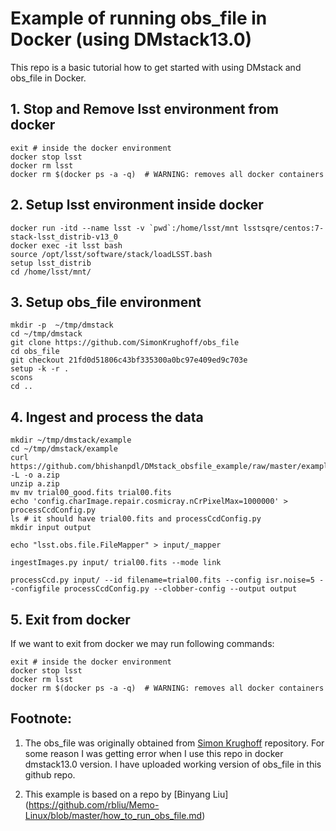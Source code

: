 # Example of running obs_file in Docker (using DMstack13.0)
This repo is a basic tutorial how to get started with using DMstack and obs_file
in Docker.

## 1. Stop and Remove lsst environment from docker
```
exit # inside the docker environment
docker stop lsst  
docker rm lsst  
docker rm $(docker ps -a -q)  # WARNING: removes all docker containers
```

## 2. Setup lsst environment inside docker
```
docker run -itd --name lsst -v `pwd`:/home/lsst/mnt lsstsqre/centos:7-stack-lsst_distrib-v13_0
docker exec -it lsst bash
source /opt/lsst/software/stack/loadLSST.bash
setup lsst_distrib
cd /home/lsst/mnt/
```

## 3. Setup obs_file environment
```
mkdir -p  ~/tmp/dmstack
cd ~/tmp/dmstack
git clone https://github.com/SimonKrughoff/obs_file
cd obs_file
git checkout 21fd0d51806c43bf335300a0bc97e409ed9c703e
setup -k -r .
scons
cd ..
```

## 4. Ingest and process the data
```
mkdir ~/tmp/dmstack/example
cd ~/tmp/dmstack/example
curl https://github.com/bhishanpdl/DMstack_obsfile_example/raw/master/example/trial00_good_fits.zip -L -o a.zip
unzip a.zip
mv mv trial00_good.fits trial00.fits
echo 'config.charImage.repair.cosmicray.nCrPixelMax=1000000' > processCcdConfig.py
ls # it should have trial00.fits and processCcdConfig.py
mkdir input output

echo "lsst.obs.file.FileMapper" > input/_mapper

ingestImages.py input/ trial00.fits --mode link

processCcd.py input/ --id filename=trial00.fits --config isr.noise=5 --configfile processCcdConfig.py --clobber-config --output output
```

## 5. Exit from docker
If we want to exit from docker we may run following commands:
```
exit # inside the docker environment
docker stop lsst  
docker rm lsst  
docker rm $(docker ps -a -q)  # WARNING: removes all docker containers
```

## Footnote:
1. The obs_file was originally obtained from [Simon Krughoff](https://github.com/SimonKrughoff/obs_file/tree/tickets/DM-6924)
repository. For some reason I was getting error when I use
this repo in docker dmstack13.0 version. 
I have uploaded working version of obs_file in this github repo.

1. This example is based on a repo by [Binyang Liu] (https://github.com/rbliu/Memo-Linux/blob/master/how_to_run_obs_file.md)
